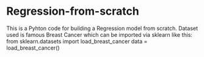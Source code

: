 # Regression-from-scratch
This is a Pyhton code for building a Regression model from scratch. Dataset used is famous Breast Cancer which can be imported via sklearn like this:
from sklearn.datasets import load_breast_cancer
data = load_breast_cancer()
